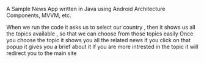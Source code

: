 A Sample News App written in Java using Android Architecture Components, MVVM, etc.

When we run the code it asks us to select our country , then it shows us all the topics available , so that we can choose from those topics easily
Once you choose the topic it shows you all the related news if you click on that popup it gives you a brief about it 
If you are more intrested in the topic it will redirect you to the main site
